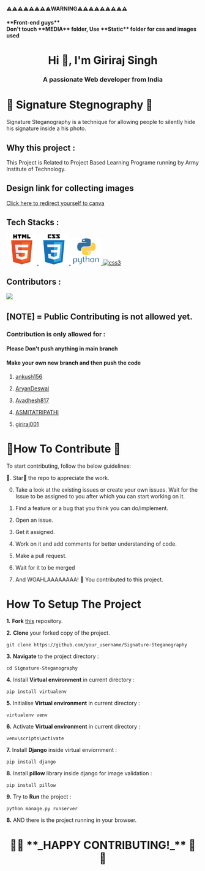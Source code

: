 <h4>⚠️⚠️⚠️⚠️⚠️⚠️⚠️⚠️WARNING⚠️⚠️⚠️⚠️⚠️⚠️⚠️⚠️⚠️<h4/>
**Front-end guys**
<br/>
Don't touch **MEDIA** folder, Use **Static** folder for css and images used

<h1 align="center">Hi 👋, I'm Giriraj Singh</h1>
<h3 align="center">A passionate Web developer from India</h3>

# 🎇 Signature Stegnography 🎇
Signature Steganography is a technique for allowing people to silently hide his signature inside a his photo.

<h2> Why this project : </h2>

This Project is Related to Project Based Learning Programe running by Army Institute of Technology.

<h2>Design link for collecting images </h2>
<a href="https://www.canva.com/design/DAE_hMoHv8I/pKWztFSVJanwLTIkmRbd4Q/edit?utm_content=DAE_hMoHv8I&utm_campaign=designshare&utm_medium=link2&utm_source=sharebutton"> Click here to redirect yourself to canva</a>


<h2 align="left"> Tech Stacks :</h2>
<p align="left"> <a href="https://www.w3.org/html/" target="_blank" rel="noreferrer"> <img src="https://raw.githubusercontent.com/devicons/devicon/master/icons/html5/html5-original-wordmark.svg" alt="html5" width="80" height="80"/><a href="https://www.w3schools.com/css/" target="_blank" rel="noreferrer"> <img src="https://raw.githubusercontent.com/devicons/devicon/master/icons/css3/css3-original-wordmark.svg" alt="css3" width="80" height="80"/> </a><a href="https://www.w3schools.com/python/" target="_blank" rel="noreferrer"> <img src="https://raw.githubusercontent.com/devicons/devicon/master/icons/python/python-original-wordmark.svg" alt="css3" width="80" height="70"/> </a><a href="https://www.w3schools.com/python/" target="_blank" rel="noreferrer"> <img src="https://logos-download.com/wp-content/uploads/2019/06/Django_Logo.png" alt="css3" width="100" height="50"/> </a>
 </p>
  <h2 align="left">Contributors :</h2>
<a href="https://github.com/dheerajrao20/Signature-Steganography/graphs/contributors">
    <img src="https://contrib.rocks/image?repo=dheerajrao20/Signature-Steganography" />
  </a>
  
  <h2>[NOTE] = Public Contributing is not allowed yet.</h2>
  
  <h3>Contribution is only allowed for : </h3>
  
  <h4>Please Don't push anything in main branch</h4>
  
  <h4>Make your own new branch and then push the code </h4>
  
  1. <a href="https://github.com/ankush156">ankush156</a>
  
  2. <a href="https://github.com/AryanDeswal">AryanDeswal</a>
  
  3. <a href="https://github.com/Avadhesh817">Avadhesh817</a>

  4. <a href="https://github.com/ASMITATRIPATHI">ASMITATRIPATHI</a>

  5. <a href="https://github.com/giriraj001">giriraj001</a>
  
  
# 🎇How To Contribute 🎇

To start contributing, follow the below guidelines:

🌟. Star🌟 the repo to appreciate the work.

0. Take a look at the existing issues or create your own issues. Wait for the Issue to be assigned to you after which you can start working on it.

1. Find a feature or a bug that you think you can do/implement.

2. Open an issue.

3. Get it assigned.

4. Work on it and add comments for better understanding of code.

5. Make a pull request.

6. Wait for it to be merged

7. And WOAHLAAAAAAAA! 🎉 You contributed to this project.

# How To Setup The Project

**1.** **Fork** [this](https://github.com/dheerajrao20/Signature-Steganography) repository.

**2.** **Clone** your forked copy of the project.

```
git clone https://github.com/your_username/Signature-Steganography
```

**3.** **Navigate** to the project directory :

```
cd Signature-Steganography
```

**4.** Install **Virtual environment** in current directory :

```
pip install virtualenv
```

**5.** Initialise **Virtual environment** in current directory :

```
virtualenv venv
```

**6.** Activate **Virtual environment** in current directory :

```
venv\scripts\activate
```
**7.** Install **Django** inside virtual enviornment :

```
pip install django
```
**8.** Install **pillow** library inside django for image validation :

```
pip install pillow
```
**9.** Try to **Run** the project :

```
python manage.py runserver
```


**8.** AND there is the project running in your browser.

<h1 align="center">🎉🎉 **_HAPPY CONTRIBUTING!_** 🎉🎉 </h1>

